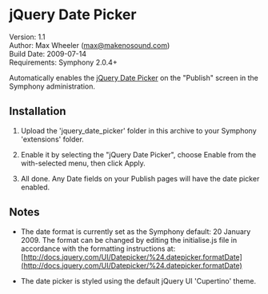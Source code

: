 # jQuery Date Picker #

Version: 1.1  
Author: Max Wheeler (max@makenosound.com)  
Build Date: 2009-07-14  
Requirements: Symphony 2.0.4+

Automatically enables the [jQuery Date Picker](http://docs.jquery.com/UI/Datepicker) on the "Publish" screen in the Symphony administration.

## Installation ##

1. Upload the 'jquery_date_picker' folder in this archive to your Symphony 'extensions' folder.

2. Enable it by selecting the "jQuery Date Picker", choose Enable from the with-selected menu, then click Apply.

3. All done. Any Date fields on your Publish pages will have the date picker enabled.

## Notes

* The date format is currently set as the Symphony default: 20 January 2009. The format can be changed by editing the initialise.js file in accordance with the formatting instructions at: [http://docs.jquery.com/UI/Datepicker/%24.datepicker.formatDate](http://docs.jquery.com/UI/Datepicker/%24.datepicker.formatDate)

* The date picker is styled using the default jQuery UI 'Cupertino' theme.